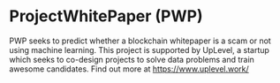 # ProjectWhitePaper (PWP)
PWP seeks to predict whether a blockchain whitepaper is a scam or not using machine learning. This project is supported by UpLevel, a startup which seeks to co-design projects to solve data problems and train awesome candidates. Find out more at https://www.uplevel.work/
